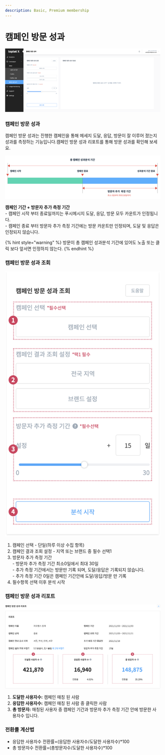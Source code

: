 ```yaml
---
description: Basic, Premium membership
---
```


# 캠페인 방문 성과

![](<../.gitbook/assets/image (54) (1).png>)

### **캠페인 방문 성과**

캠페인 방문 성과는 진행한 캠페인을 통해 메세지 도달, 응답, 방문이 잘 이루어 졌는지 성과를 측정하는 기능입니다.캠페인 방문 성과 리포트를 통해 방문 성과를 확인해 보세요.

![](<../.gitbook/assets/image (7) (1).png>)

**캠페인 기간 + 방문자 추가 측정 기간**\
\- 캠페인 시작 부터 종료일까지는 푸시메시지 도달, 응답, 방문 모두 카운트가 인정됩니다.\
\- 캠페인 종료 부터 방문자 추가 측정 기간에는 방문 카운트만 인정되며, 도달 및 응답은 인정되지 않습니다.

{% hint style="warning" %}
방문이 총 캠페인 성과분석 기간에 있어도 노출 또는 클릭 보다 앞서면 인정하지 않는다.
{% endhint %}

### 캠페인 방문 성과 조회

![](<../.gitbook/assets/image (95).png>)

1. 캠페인 선택 - 단일(하루 이상 수집 항목)
2. 캠페인 결과 조회 설정 - 지역 또는 브랜드 중 필수 선택1
3. 방문자 추가 측정 기간\
   \- 방문자 추가 측정 기간 최소0일에서 최대 30일\
   \- 추가 측정 기간에서는 방문만 기록 되며, 도달/응답은 기록되지 않습니다.\
   \- 추가 측정 기간 0일은 캠페인 기간안에 도달/응답/방문 만 기록
4. 필수항목 선택 이후 분석 시작

### 캠페인 방문 성과 리포트

![](<../.gitbook/assets/image (81).png>)

1. **도달한 사용자수:** 캠페인 매칭 된 사람
2. **응답한 사용자수:** 캠페인 매칭 된 사람 중 클릭한 사람
3. **총 방문자:** 매칭된 사용자 중 캠페인 기간과 방문자 추가 측정 기간 안에 방문한 사용자수 입니다.

### 전환률 계산법

* 응답한 사용자수 전환률=(응답한 사용자수/도달한 사용자수)\*100
* 총 방문자수 전환률=(총방문자수/도달한 사용자수)\*100
